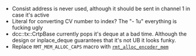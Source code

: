 - Consist address is never used, although it should be sent in channel 1 in case it's active
- Literal for converting CV number to index? The "- 1u" everything is fucking ugly
- dcc::tx::CrtpBase currently pops it's deque at a bad time. Although the design or inplace_deque guarantees that it's not UB it looks funky.
- Replace `RMT_MEM_ALLOC_CAPS` macro with [`rmt_alloc_encoder_mem`](https://docs.espressif.com/projects/esp-idf/en/stable/esp32/api-reference/peripherals/rmt.html#_CPPv421rmt_alloc_encoder_mem6size_t)